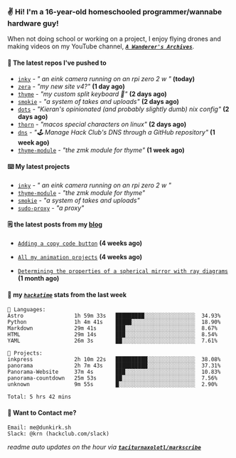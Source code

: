 ### ✌️ Hi! I'm a 16-year-old homeschooled programmer/wannabe hardware guy!

When not doing school or working on a project, I enjoy flying drones and making videos on my YouTube channel, [**_`A Wanderer's Archives`_**](https://youtube.com/@wanderer.archives).

#### 👷 The latest repos I've pushed to

- [`inky`](https://github.com/taciturnaxolotl/inky) - _" an eink camera running on an rpi zero 2 w "_ **(today)**
- [`zera`](https://github.com/taciturnaxolotl/zera) - _"my new site v4?"_ **(1 day ago)**
- [`thyme`](https://github.com/taciturnaxolotl/thyme) - _"my custom split keyboard 🫶"_ **(2 days ago)**
- [`smokie`](https://github.com/taciturnaxolotl/smokie) - _"a system of takes and uploads"_ **(2 days ago)**
- [`dots`](https://github.com/taciturnaxolotl/dots) - _"Kieran's opinionated (and probably slightly dumb) nix config"_ **(2 days ago)**
- [`thorn`](https://github.com/taciturnaxolotl/thorn) - _"macos special characters on linux"_ **(2 days ago)**
- [`dns`](https://github.com/hackclub/dns) - _"🕹 Manage Hack Club's DNS through a GitHub repository"_ **(1 week ago)**
- [`thyme-module`](https://github.com/taciturnaxolotl/thyme-module) - _"the zmk module for thyme"_ **(1 week ago)**

#### ⌨️ My latest projects

- [`inky`](https://github.com/taciturnaxolotl/inky) - _" an eink camera running on an rpi zero 2 w "_
- [`thyme-module`](https://github.com/taciturnaxolotl/thyme-module) - _"the zmk module for thyme"_
- [`smokie`](https://github.com/taciturnaxolotl/smokie) - _"a system of takes and uploads"_
- [`sudo-proxy`](https://github.com/taciturnaxolotl/sudo-proxy) - _"a proxy"_

#### 🗒️ the latest posts from my [blog](https://dunkirk.sh)

- [`Adding a copy code button`](https://dunkirk.sh/blog/adding-a-copy-button/) **(4 weeks ago)**

- [`All my animation projects`](https://dunkirk.sh/blog/my-animations/) **(4 weeks ago)**

- [`Determining the properties of a spherical mirror with ray diagrams`](https://dunkirk.sh/blog/spherical-ray-diagrams/) **(1 month ago)**



#### 📡 my [_`hackatime`_](https://waka.hackclub.com) stats from the last week

```text
💾 Languages:
Astro                1h 59m 33s   █████████░░░░░░░░░░░░░░░░  34.93%
Python               1h 4m 41s    █████░░░░░░░░░░░░░░░░░░░░  18.90%
Markdown             29m 41s      ███░░░░░░░░░░░░░░░░░░░░░░  8.67%
HTML                 29m 14s      ███░░░░░░░░░░░░░░░░░░░░░░  8.54%
YAML                 26m 3s       ██░░░░░░░░░░░░░░░░░░░░░░░  7.61%

💼 Projects:
inkpress             2h 10m 22s   ██████████░░░░░░░░░░░░░░░  38.08%
panorama             2h 7m 43s    ██████████░░░░░░░░░░░░░░░  37.31%
Panorama-Website     37m 4s       ███░░░░░░░░░░░░░░░░░░░░░░  10.83%
panorama-countdown   25m 53s      ██░░░░░░░░░░░░░░░░░░░░░░░  7.56%
unknown              9m 55s       █░░░░░░░░░░░░░░░░░░░░░░░░  2.90%

Total: 5 hrs 42 mins
```

#### 📮 Want to Contact me?

```text
Email: me@dunkirk.sh
Slack: @krn (hackclub.com/slack)
```

_readme auto updates on the hour via [**`taciturnaxolotl/markscribe`**](https://github.com/taciturnaxolotl/markscribe)_
